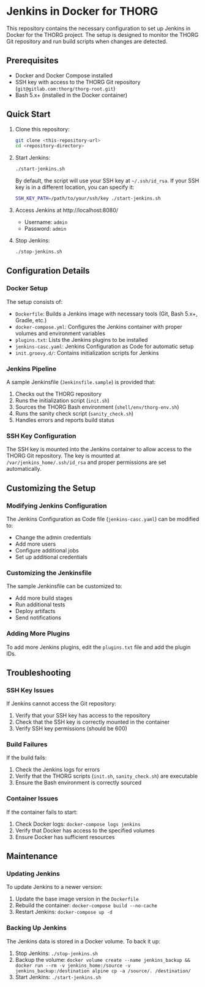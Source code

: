 # Jenkins in Docker for THORG

This repository contains the necessary configuration to set up Jenkins in Docker for the THORG project. The setup is designed to monitor the THORG Git repository and run build scripts when changes are detected.

## Prerequisites

- Docker and Docker Compose installed
- SSH key with access to the THORG Git repository (`git@gitlab.com:thorg/thorg-root.git`)
- Bash 5.x+ (installed in the Docker container)

## Quick Start

1. Clone this repository:
   ```bash
   git clone <this-repository-url>
   cd <repository-directory>
   ```

2. Start Jenkins:
   ```bash
   ./start-jenkins.sh
   ```

   By default, the script will use your SSH key at `~/.ssh/id_rsa`. If your SSH key is in a different location, you can specify it:
   ```bash
   SSH_KEY_PATH=/path/to/your/ssh/key ./start-jenkins.sh
   ```

3. Access Jenkins at http://localhost:8080/
   - Username: `admin`
   - Password: `admin`

4. Stop Jenkins:
   ```bash
   ./stop-jenkins.sh
   ```

## Configuration Details

### Docker Setup

The setup consists of:
- `Dockerfile`: Builds a Jenkins image with necessary tools (Git, Bash 5.x+, Gradle, etc.)
- `docker-compose.yml`: Configures the Jenkins container with proper volumes and environment variables
- `plugins.txt`: Lists the Jenkins plugins to be installed
- `jenkins-casc.yaml`: Jenkins Configuration as Code for automatic setup
- `init.groovy.d/`: Contains initialization scripts for Jenkins

### Jenkins Pipeline

A sample Jenkinsfile (`Jenkinsfile.sample`) is provided that:
1. Checks out the THORG repository
2. Runs the initialization script (`init.sh`)
3. Sources the THORG Bash environment (`shell/env/thorg-env.sh`)
4. Runs the sanity check script (`sanity_check.sh`)
5. Handles errors and reports build status

### SSH Key Configuration

The SSH key is mounted into the Jenkins container to allow access to the THORG Git repository. The key is mounted at `/var/jenkins_home/.ssh/id_rsa` and proper permissions are set automatically.

## Customizing the Setup

### Modifying Jenkins Configuration

The Jenkins Configuration as Code file (`jenkins-casc.yaml`) can be modified to:
- Change the admin credentials
- Add more users
- Configure additional jobs
- Set up additional credentials

### Customizing the Jenkinsfile

The sample Jenkinsfile can be customized to:
- Add more build stages
- Run additional tests
- Deploy artifacts
- Send notifications

### Adding More Plugins

To add more Jenkins plugins, edit the `plugins.txt` file and add the plugin IDs.

## Troubleshooting

### SSH Key Issues

If Jenkins cannot access the Git repository:
1. Verify that your SSH key has access to the repository
2. Check that the SSH key is correctly mounted in the container
3. Verify SSH key permissions (should be 600)

### Build Failures

If the build fails:
1. Check the Jenkins logs for errors
2. Verify that the THORG scripts (`init.sh`, `sanity_check.sh`) are executable
3. Ensure the Bash environment is correctly sourced

### Container Issues

If the container fails to start:
1. Check Docker logs: `docker-compose logs jenkins`
2. Verify that Docker has access to the specified volumes
3. Ensure Docker has sufficient resources

## Maintenance

### Updating Jenkins

To update Jenkins to a newer version:
1. Update the base image version in the `Dockerfile`
2. Rebuild the container: `docker-compose build --no-cache`
3. Restart Jenkins: `docker-compose up -d`

### Backing Up Jenkins

The Jenkins data is stored in a Docker volume. To back it up:
1. Stop Jenkins: `./stop-jenkins.sh`
2. Backup the volume: `docker volume create --name jenkins_backup && docker run --rm -v jenkins_home:/source -v jenkins_backup:/destination alpine cp -a /source/. /destination/`
3. Start Jenkins: `./start-jenkins.sh`
